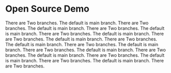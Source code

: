 # Open Source Demo

There are Two branches.
The default is main branch.
There are Two branches.
The default is main branch.
There are Two branches.
The default is main branch.
There are Two branches.
The default is main branch.
There are Two branches.
The default is main branch.
There are Two branches.
The default is main branch.
There are Two branches.
The default is main branch.
There are Two branches.
The default is main branch.
There are Two branches.
The default is main branch.
There are Two branches.
The default is main branch.
There are Two branches.
The default is main branch.
There are Two branches.